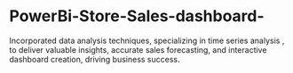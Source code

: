 # PowerBi-Store-Sales-dashboard-

Incorporated data analysis techniques, 
specializing in time 
series analysis , to deliver valuable insights,
accurate sales forecasting, and interactive dashboard creation, driving business success.
